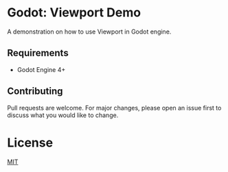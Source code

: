 # Godot: Viewport Demo

A demonstration on how to use Viewport in Godot engine.

## Requirements

- Godot Engine 4+

## Contributing

Pull requests are welcome. For major changes, please open an issue first to discuss what you would like to change.

# License

[MIT](/LICENSE)
